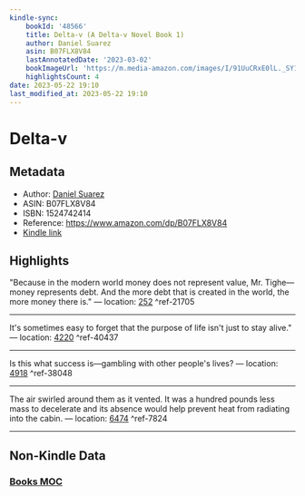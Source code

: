 ```yaml
---
kindle-sync:
    bookId: '48566'
    title: Delta-v (A Delta-v Novel Book 1)
    author: Daniel Suarez
    asin: B07FLX8V84
    lastAnnotatedDate: '2023-03-02'
    bookImageUrl: 'https://m.media-amazon.com/images/I/91UuCRxE0lL._SY160.jpg'
    highlightsCount: 4
date: 2023-05-22 19:10
last_modified_at: 2023-05-22 19:10
---
```


# Delta-v

## Metadata

-   Author: [Daniel Suarez](https://www.amazon.comundefined)
-   ASIN: B07FLX8V84
-   ISBN: 1524742414
-   Reference: https://www.amazon.com/dp/B07FLX8V84
-   [Kindle link](kindle://book?action=open&asin=B07FLX8V84)

## Highlights

"Because in the modern world money does not represent value, Mr. Tighe—money represents debt. And the more debt that is created in the world, the more money there is." — location: [252](kindle://book?action=open&asin=B07FLX8V84&location=252) ^ref-21705

---

It's sometimes easy to forget that the purpose of life isn't just to stay alive." — location: [4220](kindle://book?action=open&asin=B07FLX8V84&location=4220) ^ref-40437

---

Is this what success is—gambling with other people's lives? — location: [4918](kindle://book?action=open&asin=B07FLX8V84&location=4918) ^ref-38048

---

The air swirled around them as it vented. It was a hundred pounds less mass to decelerate and its absence would help prevent heat from radiating into the cabin. — location: [6474](kindle://book?action=open&asin=B07FLX8V84&location=6474) ^ref-7824

---

## Non-Kindle Data

### [Books MOC](Books%20MOC.md)
